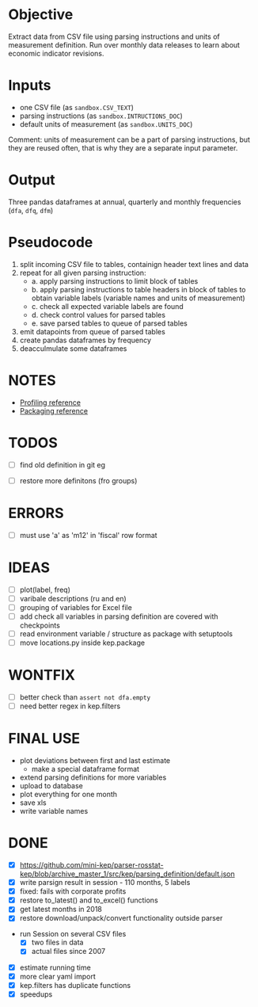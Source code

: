 Objective
=========

Extract data from CSV file using parsing instructions and units of measurement definition. 
Run over monthly data releases to learn about economic indicator revisions.

Inputs
======

- one CSV file (as `sandbox.CSV_TEXT`)
- parsing instructions (as `sandbox.INTRUCTIONS_DOC`)
- default units of measurement (as `sandbox.UNITS_DOC`)

Comment: units of measurement can be a part of parsing instructions, 
         but they are reused often, that is why they are a separate 
         input parameter. 

Output
======

Three pandas dataframes at annual, quarterly and monthly frequencies 
(`dfa`, `dfq`, `dfm`)

    
Pseudocode
==========

1. split incoming CSV file to tables, containign header text lines and data
2. repeat for all given parsing instruction: 
   -  a. apply parsing instructions to limit block of tables 
    - b. apply parsing instructions to table headers in block of tables 
         to obtain variable labels (variable names and units of measurement) 
    - c. check all expected variable labels are found 
    - d. check control values for parsed tables   
    - e. save parsed tables to queue of parsed tables
3. emit datapoints from queue of parsed tables
4. create pandas dataframes by frequency
5. deacculmulate some dataframes

NOTES
=====
- [Profiling reference](https://www.blog.pythonlibrary.org/2016/05/24/python-101-an-intro-to-benchmarking-your-code)
- [Packaging reference](http://python-packaging.readthedocs.io/en/latest/testing.html)


TODOS
=====
- [ ] find old definition in git eg 
- [ ] restore more definitons (fro groups)


ERRORS
======
- [ ] must use 'a' as 'm12' in 'fiscal' row format


IDEAS
=====
- [ ] plot(label, freq)
- [ ] varibale descriptions (ru and en)
- [ ] grouping of variables for Excel file 
- [ ] add check all variables in parsing definition are covered with checkpoints 
- [ ] read environment variable /  structure as package with setuptools
- [ ] move locations.py inside kep.package

WONTFIX
=======
- [ ] better check than `assert not dfa.empty`
- [ ] need better regex in kep.filters

FINAL USE
=========
- plot deviations between first and last estimate
  - make a special dataframe format
- extend parsing definitions for more variables
- upload to database
- plot everything for one month
- save xls
- write variable names

DONE
====
- [x] https://github.com/mini-kep/parser-rosstat-kep/blob/archive_master_1/src/kep/parsing_definition/default.json
- [x] write parsign result in session - 110 months, 5 labels
- [x] fixed: fails with corporate profits
- [x] restore to_latest() and to_excel() functions
- [x] get latest months in 2018 
- [x] restore download/unpack/convert functionality outside parser
- run Session on several CSV files
  - [x] two files in data
  - [x] actual files since 2007
- [x] estimate running time 
- [x] more clear yaml import
- [x] kep.filters has duplicate functions
- [x] speedups